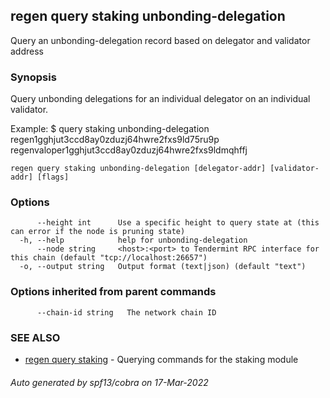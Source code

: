 ## regen query staking unbonding-delegation

Query an unbonding-delegation record based on delegator and validator address

### Synopsis

Query unbonding delegations for an individual delegator on an individual validator.

Example:
$ <appd> query staking unbonding-delegation regen1gghjut3ccd8ay0zduzj64hwre2fxs9ld75ru9p regenvaloper1gghjut3ccd8ay0zduzj64hwre2fxs9ldmqhffj

```
regen query staking unbonding-delegation [delegator-addr] [validator-addr] [flags]
```

### Options

```
      --height int      Use a specific height to query state at (this can error if the node is pruning state)
  -h, --help            help for unbonding-delegation
      --node string     <host>:<port> to Tendermint RPC interface for this chain (default "tcp://localhost:26657")
  -o, --output string   Output format (text|json) (default "text")
```

### Options inherited from parent commands

```
      --chain-id string   The network chain ID
```

### SEE ALSO

* [regen query staking](regen_query_staking.md)	 - Querying commands for the staking module

###### Auto generated by spf13/cobra on 17-Mar-2022
